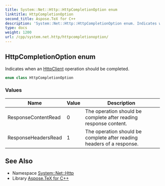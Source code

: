 ```yaml
---
title: System::Net::Http::HttpCompletionOption enum
linktitle: HttpCompletionOption
second_title: Aspose.TeX for C++
description: 'System::Net::Http::HttpCompletionOption enum. Indicates when an HttpClient operation should be completed in C++.'
type: docs
weight: 1200
url: /cpp/system.net.http/httpcompletionoption/
---
```

## HttpCompletionOption enum


Indicates when an [HttpClient](../httpclient/) operation should be completed.

```cpp
enum class HttpCompletionOption
```

### Values

| Name | Value | Description |
| --- | --- | --- |
| ResponseContentRead | 0 | The operation should be complete after reading response content. |
| ResponseHeadersRead | 1 | The operation should be complete after reading headers of a response. |

## See Also

* Namespace [System::Net::Http](../)
* Library [Aspose.TeX for C++](../../)
